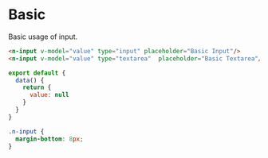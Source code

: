 # Basic
Basic usage of input.
```html
<n-input v-model="value" type="input" placeholder="Basic Input"/>
<n-input v-model="value" type="textarea"  placeholder="Basic Textarea"/>
```
```js
export default {
  data() {
    return {
      value: null
    }
  }
}
```
```css
.n-input {
  margin-bottom: 8px;
}
```